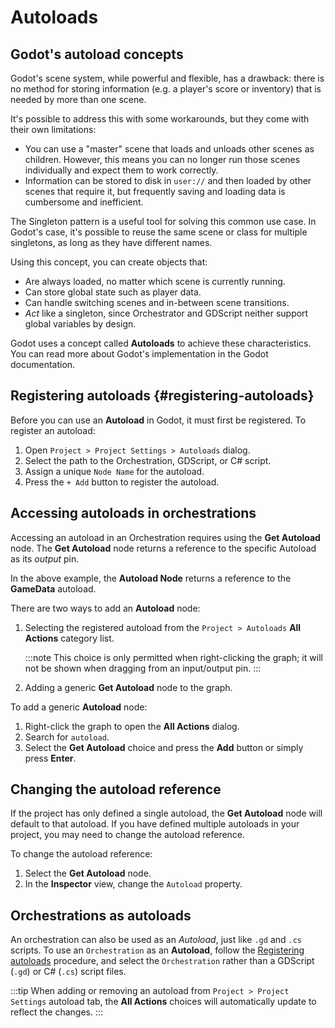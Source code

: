 
# Autoloads

## Godot's autoload concepts 

Godot's scene system, while powerful and flexible, has a drawback: there is no method for storing information (e.g. a player's score or inventory) that is needed by more than one scene.

It's possible to address this with some workarounds, but they come with their own limitations:

* You can use a "master" scene that loads and unloads other scenes as children.
However, this means you can no longer run those scenes individually and expect them to work correctly.
* Information can be stored to disk in `user://` and then loaded by other scenes that require it, but frequently saving and loading data is cumbersome and inefficient.

The <ExternalLink href="https://en.wikipedia.org/wiki/Singleton_pattern">Singleton pattern</ExternalLink> is a useful tool for solving this common use case.
In Godot's case, it's possible to reuse the same scene or class for multiple singletons, as long as they have different names.

Using this concept, you can create objects that:

* Are always loaded, no matter which scene is currently running.
* Can store global state such as player data.
* Can handle switching scenes and in-between scene transitions.
* *Act* like a singleton, since Orchestrator and GDScript neither support global variables by design.

Godot uses a concept called **Autoloads** to achieve these characteristics.
You can read more about Godot's implementation in the <ExternalLink href="https://docs.godotengine.org/en/stable/tutorials/scripting/singletons_autoload.html#autoload">Godot documentation</ExternalLink>.

## Registering autoloads {#registering-autoloads}

Before you can use an **Autoload** in Godot, it must first be registered. 
To register an autoload:

1. Open `Project > Project Settings > Autoloads` dialog.
2. Select the path to the Orchestration, GDScript, or C# script.
3. Assign a unique `Node Name` for the autoload.
4. Press the `+ Add` button to register the autoload.

## Accessing autoloads in orchestrations

Accessing an autoload in an Orchestration requires using the **Get Autoload** node.
The **Get Autoload** node returns a reference to the specific Autoload as its *output* pin.

<Figure image="/img/nodes/autoloads/autoload-node-example.png" caption="Example autoload node"></Figure>

In the above example, the **Autoload Node** returns a reference to the **GameData** autoload.

There are two ways to add an **Autoload** node:

1. Selecting the registered autoload from the `Project > Autoloads` **All Actions** category list.
   <Figure image="/img/nodes/autoloads/autoload-project-autoloads.png" caption="Selecting an autoload directly from the action list"></Figure>
   :::note
   This choice is only permitted when right-clicking the graph; it will not be shown when dragging from an input/output pin.
   :::

2. Adding a generic **Get Autoload** node to the graph.

To add a generic **Autoload** node:

1. Right-click the graph to open the **All Actions** dialog.
2. Search for `autoload`.
3. Select the **Get Autoload** choice and press the **Add** button or simply press **Enter**.

## Changing the autoload reference

If the project has only defined a single autoload, the **Get Autoload** node will default to that autoload.
If you have defined multiple autoloads in your project, you may need to change the autoload reference.

To change the autoload reference:

1. Select the **Get Autoload** node.
2. In the **Inspector** view, change the `Autoload` property.

## Orchestrations as autoloads

An orchestration can also be used as an *Autoload*, just like `.gd` and `.cs` scripts.
To use an `Orchestration` as an **Autoload**, follow the [Registering autoloads](#registering-autoloads) procedure, and select the `Orchestration` rather than a GDScript (`.gd`) or C# (`.cs`) script files.

:::tip
When adding or removing an autoload from `Project > Project Settings` autoload tab, the **All Actions** choices will automatically update to reflect the changes.
:::